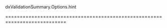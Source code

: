 <!--id-->dxValidationSummary.Options.hint<!--/id-->
<!--merge--><!--/merge-->
<!--hidden--><!--/hidden-->
===========================================================================

